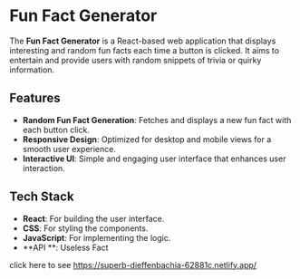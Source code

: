 # Fun Fact Generator

The **Fun Fact Generator** is a React-based web application that displays interesting and random fun facts each time a button is clicked. It aims to entertain and provide users with random snippets of trivia or quirky information.

## Features
- **Random Fun Fact Generation**: Fetches and displays a new fun fact with each button click.
- **Responsive Design**: Optimized for desktop and mobile views for a smooth user experience.
- **Interactive UI**: Simple and engaging user interface that enhances user interaction.

## Tech Stack
- **React**: For building the user interface.
- **CSS**: For styling the components.
- **JavaScript**: For implementing the logic.
- **API **: Useless Fact

click here to see https://superb-dieffenbachia-62881c.netlify.app/
